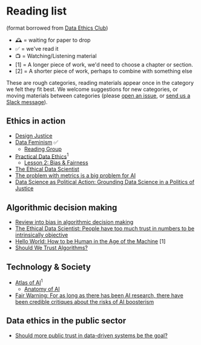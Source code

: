 # Reading list

(format borrowed from [Data Ethics Club](https://github.com/very-good-science/data-ethics-club))

- 🕰️ = waiting for paper to drop
- ✅ = we've read it
- 📺 = Watching/Listening material
- [1] = A longer piece of work, we'd need to choose a chapter or section.
- [2] = A shorter piece of work, perhaps to combine with something else

These are rough categories, reading materials appear once in the category we felt they fit best. 
We welcome suggestions for new categories, or moving materials between categories (please [open an issue](https://github.com/ukgovdatascience/data-ethics-and-society-reading-group/issues/new/choose), or [send us a Slack message](https://govdatascience.slack.com/team/UE7T99KTR)).

## Ethics in action

- [Design Justice](https://design-justice.pubpub.org/)
- [Data Feminism](https://data-feminism.mitpress.mit.edu/) ✅
  - [Reading Group](https://datafeminism.io/blog/book/data-feminism-reading-group/)
- [Practical Data Ethics](https://ethics.fast.ai/)<sup>1</sup>
  - [Lesson 2: Bias & Fairness](https://ethics.fast.ai/videos/?lesson=2)
- [The Ethical Data Scientist](https://slate.com/technology/2016/02/how-to-bring-better-ethics-to-data-science.html)
- [The problem with metrics is a big problem for AI](https://www.fast.ai/2019/09/24/metrics/)
- [Data Science as Political Action: Grounding Data Science in a Politics of Justice](https://arxiv.org/abs/1811.03435)

## Algorithmic decision making

- [Review into bias in algorithmic decision making](https://assets.publishing.service.gov.uk/government/uploads/system/uploads/attachment_data/file/939109/CDEI_review_into_bias_in_algorithmic_decision-making.pdf)
- [The Ethical Data Scientist: People have too much trust in numbers to be intrinsically objective](https://slate.com/technology/2016/02/how-to-bring-better-ethics-to-data-science.html)
- [Hello World: How to be Human in the Age of the Machine](https://www.penguin.co.uk/books/111/1114076/hello-world/9781784163068.html) [1]
- [Should We Trust Algorithms?](https://hdsr.mitpress.mit.edu/pub/56lnenzj/release/1)

## Technology & Society

- [Atlas of AI](https://yalebooks.yale.edu/book/9780300209570/atlas-ai)<sup>1</sup>
  - [Anatomy of AI](https://anatomyof.ai/)
- [Fair Warning: For as long as there has been AI research, there have been credible critiques about the risks of AI boosterism](https://reallifemag.com/fair-warning/)

## Data ethics in the public sector
- [Should more public trust in data-driven systems be the goal?](https://www.adalovelaceinstitute.org/blog/should-more-public-trust-in-data-driven-systems-be-the-goal/)